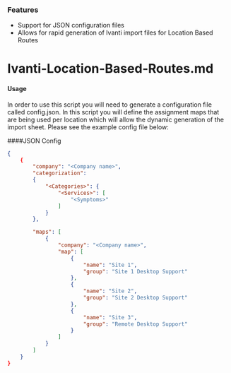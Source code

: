 ### Features

- Support for JSON configuration files
- Allows for rapid generation of Ivanti import files for Location Based Routes

# Ivanti-Location-Based-Routes.md

#### Usage

In order to use this script you will need to generate a configuration file called config.json.  In this script you will define the assignment maps that are being used per location which will allow the dynamic generation of the import sheet.  Please see the example config file below:

####JSON Config

```json
{
	{
		"company": "<Company name>",
		"categorization":
		{
			"<Categories>": {
				"<Services>": [
					"<Symptoms>"
				]
			}
		},

		"maps": [
			{
				"company": "<Company name>",
				"map": [
					{
						"name": "Site 1",
						"group": "Site 1 Desktop Support"
					},
					{
						"name": "Site 2",
						"group": "Site 2 Desktop Support"
					},
					{
						"name": "Site 3",
						"group": "Remote Desktop Support"
					}
				]
			}
		]
	}
}
```